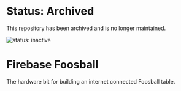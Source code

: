 # Status: Archived
This repository has been archived and is no longer maintained.

![status: inactive](https://img.shields.io/badge/status-inactive-red.svg)

Firebase Foosball
=================

The hardware bit for building an internet connected Foosball table.
